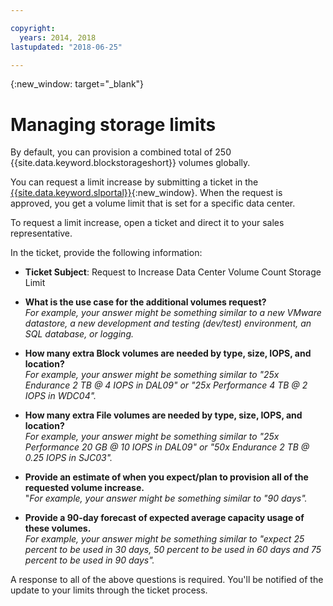```yaml
---

copyright:
  years: 2014, 2018
lastupdated: "2018-06-25"

---
```

{:new_window: target="_blank"}

# Managing storage limits

By default, you can provision a combined total of 250 {{site.data.keyword.blockstorageshort}} volumes globally. 

You can request a limit increase by submitting a ticket in the [{{site.data.keyword.slportal}}](https://control.softlayer.com/){:new_window}. When the request is approved, you get a volume limit that is set for a specific data center.  

To request a limit increase, open a ticket and direct it to your sales representative.

In the ticket, provide the following information:

- **Ticket Subject**: Request to Increase Data Center Volume Count Storage Limit

- **What is the use case for the additional volumes request?** <br />
*For example, your answer might be something similar to a new VMware datastore, a new development and testing (dev/test) environment, an SQL database, or logging.*

- **How many extra Block volumes are needed by type, size, IOPS, and location?** <br />
*For example, your answer might be something similar to "25x Endurance 2 TB @ 4 IOPS in DAL09" or "25x Performance 4 TB @ 2 IOPS in WDC04".*

- **How many extra File volumes are needed by type, size, IOPS, and location?** <br />
*For example, your answer might be something similar to "25x Performance 20 GB @ 10 IOPS in DAL09" or "50x Endurance 2 TB @ 0.25 IOPS in SJC03".*
 
- **Provide an estimate of when you expect/plan to provision all of the requested volume increase.** <br />
 "*For example, your answer might be something similar to "90 days".*

- **Provide a 90-day forecast of expected average capacity usage of these volumes.** <br />
*For example, your answer might be something similar to "expect 25 percent to be used in 30 days, 50 percent to be used in 60 days and 75 percent to be used in 90 days".*

A response to all of the above questions is required. You'll be notified of the update to your limits through the ticket process. 
